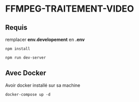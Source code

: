 # FFMPEG-TRAITEMENT-VIDEO




## Requis

remplacer **env.developement** en **.env** 



``` npm install ```

``` npm run dev-server ```

## Avec Docker 

Avoir docker installé sur sa machine 

``` docker-compose up -d ```

